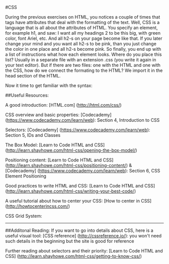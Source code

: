 #CSS

During the previous exercises on HTML, you notices a couple of times that tags have attributes that deal with the formatting of the text. Well, CSS is a language that is all about the attributes of HTML. You specify an element, for example h1, and saw: I want all my headings 2 to be this big, with green color, font Ariel, etc. And all h2-s on your page become like that. If you later change your mind and you want all h2-s to be pink, than you just change the color in one place and all h2-s become pink. So finally, you end up with a list of instructions what how each element looks. Where do you place this list? Usually in a separate file with an extension .css (you write it again in your text editor). But if there are two files: one with the HTML and one with the CSS, how do we connect the formating to the HTML? We import it in the head section of the HTML.  

Now it time to get familiar with the syntax: 

##Useful Resources: 

A good introduction: [HTML.com] (http://html.com/css/)

CSS overview and basic properties: [Codecademy] (https://www.codecademy.com/learn/web): Section 4, Introduction to CSS

Selectors: [Codecademy] (https://www.codecademy.com/learn/web): Section 5, IDs and Classes

The Box Model: [Learn to Code HTML and CSS] (http://learn.shayhowe.com/html-css/opening-the-box-model/)

Positioning content: [Learn to Code HTML and CSS] (http://learn.shayhowe.com/html-css/positioning-content/) & [Codecademy] (https://www.codecademy.com/learn/web): Section 6, CSS Element Positioning

Good practices to write HTML and CSS: [Learn to Code HTML and CSS] (http://learn.shayhowe.com/html-css/writing-your-best-code/)

A useful tutorial about how to center your CSS: [How to center in CSS] (http://howtocenterincss.com/)

CSS Grid System: 


*** 

##Additonal Reading: 
If you want to go into details about CSS, here is a useful visual tool: [CSS reference] (http://cssreference.io/): you won't need such details in the beginning but the site is good for reference

Further reading about selectors and their priority: [Learn to Code HTML and CSS] (http://learn.shayhowe.com/html-css/getting-to-know-css/)
